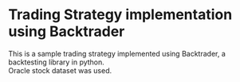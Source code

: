 # Trading Strategy implementation using Backtrader
This is a sample trading strategy implemented using Backtrader, a backtesting library in python. <br>
Oracle stock dataset was used.
 
